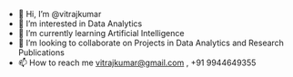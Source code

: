 - 👋 Hi, I’m @vitrajkumar
- 👀 I’m interested in Data Analytics
- 🌱 I’m currently learning Artificial Intelligence
- 💞️ I’m looking to collaborate on Projects in Data Analytics and Research Publications
- 📫 How to reach me vitrajkumar@gmail.com , +91 9944649355

<!---
vitrajkumar/vitrajkumar is a ✨ special ✨ repository because its `README.md` (this file) appears on your GitHub profile.
You can click the Preview link to take a look at your changes.
--->
